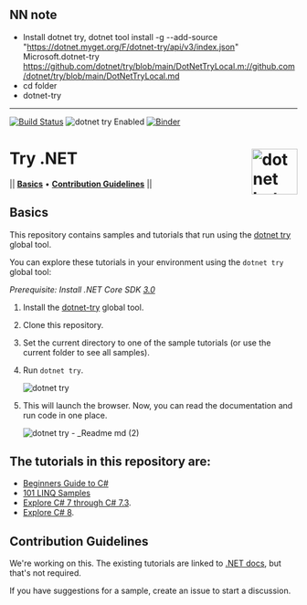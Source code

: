 ## NN note

- Install dotnet try, 
dotnet tool install -g --add-source "https://dotnet.myget.org/F/dotnet-try/api/v3/index.json" Microsoft.dotnet-try
https://github.com/dotnet/try/blob/main/DotNetTryLocal.m://github.com/dotnet/try/blob/main/DotNetTryLocal.md
- cd folder
- dotnet-try


-----------------


[![Build Status](https://dev.azure.com/dnceng/public/_apis/build/status/dotnet/try-samples/try-samples-ci?branchName=master)](https://dev.azure.com/dnceng/public/_build/latest?definitionId=548&branchName=master)
![dotnet try Enabled](https://img.shields.io/badge/Try_.NET-Enabled-501078.svg)
[![Binder](https://mybinder.org/badge_logo.svg)](https://mybinder.org/v2/gh/dotnet/try-samples/master?urlpath=lab)

# Try .NET <img src ="https://user-images.githubusercontent.com/2546640/56708992-deee8780-66ec-11e9-9991-eb85abb1d10a.png" width="80px" alt="dotnet bot in space" align ="right">

|| [**Basics**](#basics) • [**Contribution Guidelines**](#contribution-guidelines)  ||

## Basics

This repository contains samples and tutorials that run using the [dotnet try](https://github.com/dotnet/try) global tool.

You can explore these tutorials in your environment using the `dotnet try` global tool:

*Prerequisite: Install .NET Core SDK [3.0](https://dotnet.microsoft.com/download/dotnet-core/3.0)*

1. Install the [dotnet-try](https://github.com/dotnet/try/blob/master/README.md#setup) global tool.
1. Clone this repository.
1. Set the current directory to one of the sample tutorials (or use the current folder to see all samples).
1. Run `dotnet try`.

    ![dotnet try](https://user-images.githubusercontent.com/2546640/57164943-ab35f080-6dc3-11e9-8230-ee521e00e428.gif)

1. This will launch the browser. Now, you can read the documentation and run code in one place.

    ![dotnet try -  _Readme md (2)](https://user-images.githubusercontent.com/2546640/57165217-737b7880-6dc4-11e9-8b4e-0e70966ac03d.gif)

## The tutorials in this repository are:

- [Beginners Guide to C#](./Beginners/Readme.md)
- [101 LINQ Samples](./101-linq-samples/readme.md)
- [Explore C# 7 through C# 7.3](./csharp7/readme.md).
- [Explore C# 8](./csharp8/readme.md).

## Contribution Guidelines

We're working on this. The existing tutorials are linked to [.NET docs](https://github.com/dotnet/docs), but that's not required.

If you have suggestions for a sample, create an issue to start a discussion.
